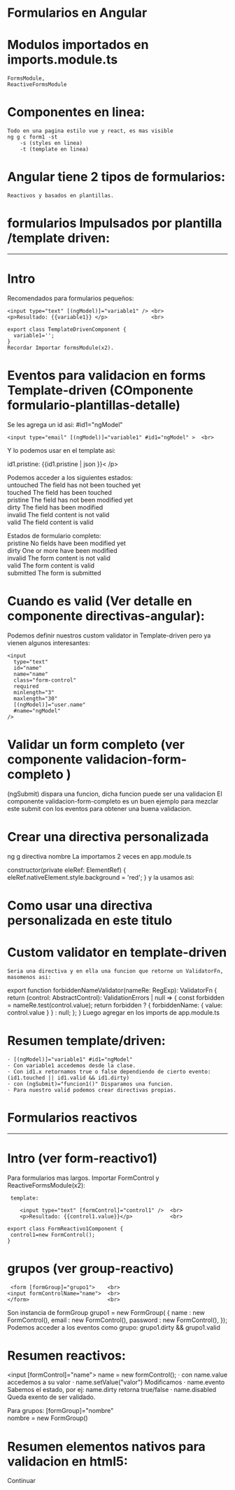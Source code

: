 # Formularios en Angular

# Modulos importados en imports.module.ts
    FormsModule,
    ReactiveFormsModule

# Componentes en linea:
    Todo en una pagina estilo vue y react, es mas visible
    ng g c form1 -st
        -s (styles en linea)
        -t (template en linea)

# Angular tiene 2 tipos de formularios:
    Reactivos y basados en plantillas.

# formularios Impulsados por plantilla /template driven:
-----------------------------------------------------------------------------------

# Intro
  Recomendados para formularios pequeños:

    <input type="text" [(ngModel)]="variable1" /> <br>
    <p>Resultado: {{variable1}} </p>              <br>

    export class TemplateDrivenComponent {
      variable1='';
    }
    Recordar Importar formsModule(x2).


# Eventos para validacion en forms Template-driven (COmponente formulario-plantillas-detalle)
  Se les agrega un id asi: #id1="ngModel"                       <br>

    <input type="email" [(ngModel)]="variable1" #id1="ngModel" >  <br>
  
  Y lo podemos usar en el template asi:                         <br>
  <p> id1.pristine: {{id1.pristine | json }}< /p>               <br> 

  Podemos acceder a los siguientes estados:                   <br>
    untouched The field has not been touched yet              <br>
    touched The field has been touched                        <br>
    pristine The field has not been modified yet              <br>
    dirty The field has been modified                         <br>
    invalid The field content is not valid                    <br>
    valid The field content is valid                          <br>

Estados de formulario completo:                               <br>
    pristine No fields have been modified yet                 <br>
    dirty One or more have been modified                      <br>
    invalid The form content is not valid                     <br>
    valid The form content is valid                           <br>
    submitted The form is submitted                           <br>

# Cuando es valid (Ver detalle en componente directivas-angular):
  Podemos definir nuestros custom validator in Template-driven pero ya vienen algunos interesantes:
    
    <input
      type="text"
      id="name"
      name="name"
      class="form-control"
      required
      minlength="3"
      maxlength="30"
      [(ngModel)]="user.name"
      #name="ngModel"
    />

# Validar un form completo (ver componente validacion-form-completo )
  (ngSubmit) dispara una funcion, dicha funcion puede ser una validacion
  El componente validacion-form-completo es un buen ejemplo para mezclar este submit con los eventos para obtener una buena validacion.

# Crear una directiva personalizada
  ng g directiva nombre
  La importamos 2 veces en app.module.ts

  constructor(private eleRef: ElementRef) { 
    eleRef.nativeElement.style.background = 'red';
  }
  y la usamos asi:
    <h1 appDirectivaCustom >Como usar una directiva personalizada en este titulo</h1>
  

# Custom validator en template-driven
    Seria una directiva y en ella una funcion que retorne un ValidatorFn, masomenos asi:

  export function forbiddenNameValidator(nameRe: RegExp): ValidatorFn {
    return (control: AbstractControl): ValidationErrors | null => {
      const forbidden = nameRe.test(control.value);
      return forbidden ? { forbiddenName: { value: control.value } } : null;
    };
  }
  Luego agregar en los imports de app.module.ts

  # Resumen template/driven:
    · [(ngModel)]="variable1" #id1="ngModel"
    · Con variable1 accedemos desde la clase.
    · Con id1.x retornamos true o false dependiendo de cierto evento: (id1.touched || id1.valid && id1.dirty)
    · con (ngSubmit)="funcion1()" Disparamos una funcion.
    · Para nuestro valid podemos crear directivas propias.

  # Formularios reactivos
  ------------------------------------------------------------------------------------------------------------------------------------------

  # Intro (ver form-reactivo1)
  Para formularios mas largos.
    Importar FormControl y ReactiveFormsModule(x2):
     
     template:
     
        <input type="text" [formControl]="control1" />  <br>
        <p>Resultado: {{control1.value}}</p>            <br>

    export class FormReactivo1Component {
     control1=new FormControl();
    }
    

  # grupos  (ver group-reactivo)
     <form [formGroup]="grupo1">    <br>
    <input formControlName="name">  <br>
    </form>                         <br>
  Son instancia de formGroup
     grupo1 = new FormGroup( {
        name : new FormControl(),
        email : new FormControl(),
        password : new FormControl(),
      });
    Podemos acceder a los eventos como grupo:
      grupo1.dirty && grupo1.valid

# Resumen reactivos:
   <input [formControl]="name">
   name = new formControl();
  · con name.value  accedemos a su valor
  · name.setValue("valor")  Modificamos
  · name.evento   Sabemos el estado, por ej: name.dirty retorna true/false
  · name.disabled Queda exento de ser validado.
 
  Para grupos:
   [formGroup]="nombre"  
    nombre = new FormGroup()


# Resumen elementos nativos para validacion en html5: 
  Continuar